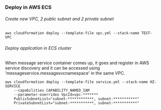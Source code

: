 ### Deploy in AWS ECS
###### Create new VPC, 2 public subnet and 2 private subnet
```
aws cloudformation deploy --template-file vpc.yml --stack-name TEST-VPC
```
###### Deploy application in ECS cluster
When message service container comes up, it goes and register in AWS service discovery and it can be accessed using 'messageservice.messagesvcnamespace' in the same VPC.
```
aws cloudformation deploy --template-file service.yml --stack-name HZ-SERVICE 
    --capabilities CAPABILITY_NAMED_IAM 
    --parameter-overrides VpcId=vpc-******* 
    PublicSubnetList="subnet-************, subnet-***********" 
    PrivateSubnetList="subnet-***********, subnet-***********"
```
